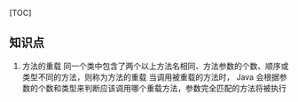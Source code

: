 
[TOC]

## 知识点

1. 方法的重载
同一个类中包含了两个以上方法名相同、方法参数的个数、顺序或类型不同的方法，则称为方法的重载
当调用被重载的方法时， Java 会根据参数的个数和类型来判断应该调用哪个重载方法，参数完全匹配的方法将被执行